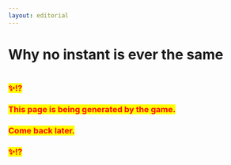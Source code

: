 ```yaml
---
layout: editorial
---
```


# Why no instant is ever the same

<figure><img src="../../../../../../.gitbook/assets/pexels-btgl-♡-18482300.jpg" alt=""><figcaption></figcaption></figure>

### <mark style="color:red;">✨⁉️</mark>&#x20;

### <mark style="color:red;">This page is being generated by the game.</mark>&#x20;

### <mark style="color:red;">Come back later.</mark>

### <mark style="color:red;">✨⁉️</mark>
